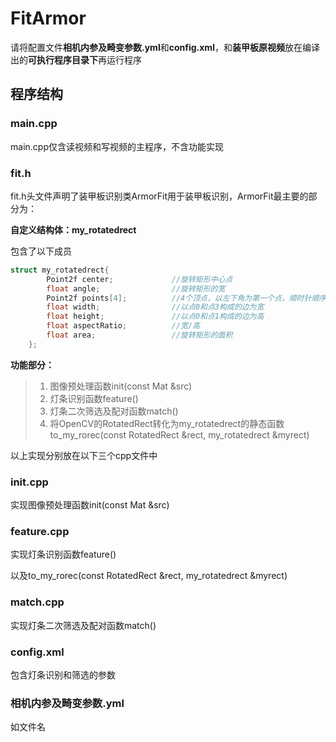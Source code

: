 # FitArmor

请将配置文件**相机内参及畸变参数.yml**和**config.xml**，和**装甲板原视频**放在编译出的**可执行程序目录下**再运行程序



## 程序结构



### main.cpp

main.cpp仅含读视频和写视频的主程序，不含功能实现



### fit.h

fit.h头文件声明了装甲板识别类ArmorFit用于装甲板识别，ArmorFit最主要的部分为：

**自定义结构体：my_rotatedrect**

包含了以下成员

```c++
struct my_rotatedrect{
        Point2f center;             //旋转矩形中心点
        float angle;                //旋转矩形的宽
        Point2f points[4];          //4个顶点，以左下角为第一个点，顺时针顺序
        float width;                //以点0和点3构成的边为宽
        float height;               //以点0和点1构成的边为高
        float aspectRatio;          //宽/高
        float area;                 //旋转矩形的面积
    };
```

**功能部分：**

>1. 图像预处理函数init(const Mat &src)
>2. 灯条识别函数feature()
>3. 灯条二次筛选及配对函数match()
>4. 将OpenCV的RotatedRect转化为my_rotatedrect的静态函数to_my_rorec(const RotatedRect &rect, my_rotatedrect &myrect)

以上实现分别放在以下三个cpp文件中



### init.cpp

实现图像预处理函数init(const Mat &src)



### feature.cpp

实现灯条识别函数feature()

以及to_my_rorec(const RotatedRect &rect, my_rotatedrect &myrect)



### match.cpp

实现灯条二次筛选及配对函数match()



### config.xml

包含灯条识别和筛选的参数



### 相机内参及畸变参数.yml

如文件名